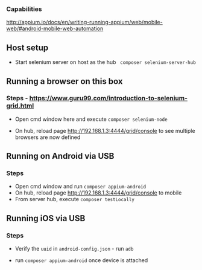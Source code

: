 ### Capabilities
http://appium.io/docs/en/writing-running-appium/web/mobile-web/#android-mobile-web-automation

## Host setup
- Start selenium server on host as the hub
` composer selenium-server-hub`

## Running a browser on this box
### Steps - https://www.guru99.com/introduction-to-selenium-grid.html

- Open cmd window here and execute `composer selenium-node`

- On hub, reload page http://192.168.1.3:4444/grid/console to see multiple browsers are now defined

## Running on Android via USB
### Steps
- Open  cmd window and run `composer appium-android`
- On hub, reload page http://192.168.1.3:4444/grid/console to mobile
- From server hub, execute `composer testLocally`

## Running iOS via USB
### Steps
*  Verify the `uuid` in `android-config.json` - run `adb`
-  run `composer appium-android` once device is attached